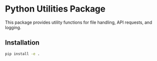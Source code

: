 # Python Utilities Package
This package provides utility functions for file handling, API requests, and logging.

## Installation
```bash
pip install -e .
